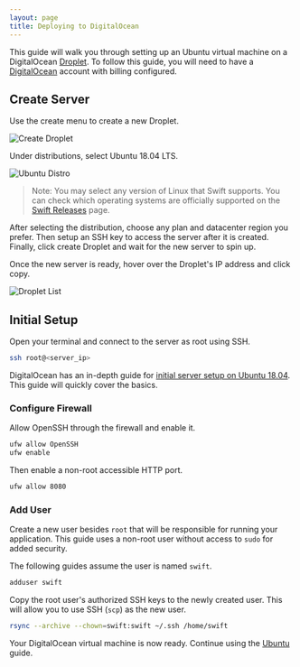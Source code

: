 ```yaml
---
layout: page
title: Deploying to DigitalOcean
---
```


This guide will walk you through setting up an Ubuntu virtual machine on a DigitalOcean [Droplet](https://www.digitalocean.com/products/droplets/). To follow this guide, you will need to have a [DigitalOcean](https://www.digitalocean.com) account with billing configured.

## Create Server

Use the create menu to create a new Droplet.

![Create Droplet](/assets/images/server-guides/digital-ocean-create-droplet.png)

Under distributions, select Ubuntu 18.04 LTS.

![Ubuntu Distro](/assets/images/server-guides/digital-ocean-distributions-ubuntu-18.png)

> Note: You may select any version of Linux that Swift supports. You can check which operating systems are officially supported on the [Swift Releases](/download/#releases) page.

After selecting the distribution, choose any plan and datacenter region you prefer. Then setup an SSH key to access the server after it is created. Finally, click create Droplet and wait for the new server to spin up.

Once the new server is ready, hover over the Droplet's IP address and click copy.

![Droplet List](/assets/images/server-guides/digital-ocean-droplet-list.png)

## Initial Setup

Open your terminal and connect to the server as root using SSH.

```sh
ssh root@<server_ip>
```

DigitalOcean has an in-depth guide for [initial server setup on Ubuntu 18.04](https://www.digitalocean.com/community/tutorials/initial-server-setup-with-ubuntu-18-04). This guide will quickly cover the basics.

### Configure Firewall

Allow OpenSSH through the firewall and enable it.

```sh
ufw allow OpenSSH
ufw enable
```

Then enable a non-root accessible HTTP port.

```sh
ufw allow 8080
```

### Add User

Create a new user besides `root` that will be responsible for running your application. This guide uses a non-root user without access to `sudo` for added security.

The following guides assume the user is named `swift`.

```sh
adduser swift
```

Copy the root user's authorized SSH keys to the newly created user. This will allow you to use SSH (`scp`) as the new user.

```sh
rsync --archive --chown=swift:swift ~/.ssh /home/swift
```

Your DigitalOcean virtual machine is now ready. Continue using the [Ubuntu](/server/guides/deploying/ubuntu.html) guide.
